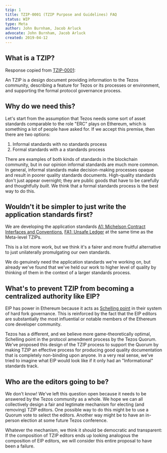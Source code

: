 ```yaml
---
tzip: 1
title: TZIP-0001 (TZIP Purpose and Guidelines) FAQ
status: WIP
type: Meta
author: John Burnham, Jacob Arluck
advocate: John Burnham, Jacob Arluck
created: 2019-04-12
---
```


## What is a TZIP?

Response copied from [TZIP-0001](/Proposals/TZIP-0001/TZIP-0001.md#what-is-a-tzip):

An TZIP is a design document providing information to the Tezos community,
describing a feature for Tezos or its processes or environment, and supporting
the formal protocol governance process.

## Why do we need this?

Let's start from the assumption that Tezos needs some sort of asset standards
comparable to the role "ERC" plays on Ethereum, which is something a lot of
people have asked for. If we accept this premise, then there are two options:

1. Informal standards with no standards process
2. Formal standards with a a standards process

There are examples of both kinds of standards in the blockchain community, but
in our opinion informal standards are much more common. In general, informal
standards make decision-making processes opaque and result in poorer quality
standards documents. High-quality standards don't just appear overnight; they
are public goods that have to be carefully and thoughtfully *built*. We think
that a formal standards process is the best way to do this.

## Wouldn't it be simpler to just write the application standards first?

We are developing the application standards
[A1: Michelson Contract Interfaces and Conventions](/Proposals/TZIP-0004/A1.md),
[FA1: Unsafe Ledger](/Proposals/TZIP-0005/FA1.md) at the same time as the Meta-level TZIPs.

This is a lot more work, but we think it's a fairer and more fruitful
alternative to just unilaterally promulgating our own standards.

We do genuinely need the application standards we're working on, but already
we've found that we've held our work to higher level of quality by thinking of
them in the context of a larger standards process.

## What's to prevent TZIP from becoming a centralized authority like EIP?

EIP has power in Ethereum because it acts as [Schelling
point](https://en.wikipedia.org/wiki/Focal_point_(game_theory)) in their system
of hard fork governance. This is reinforced by the fact that the EIP editors
are substantially the most influential or notable members of the Ethereum core
developer community.

Tezos has a different, and we believe more game-theoretically optimal, Schelling
point in the protocol amendment process by the Tezos Quorum. We've proposed this
design of the TZIP process to support the Quorum by making TZIP an effective
process for producing good quality documentation that is completely non-binding
upon anyone. In a very real sense, we've tried to imagine what EIP would look
like if it only had an "Informational" standards track.

## Who are the editors going to be?

We don't know! We've left this question open because it needs to be answered by
the Tezos community as a whole. We hope we can all collectively design a fair
and legtimate mechanism for electing (and removing) TZIP editors. One possible
way to do this might be to use a Quorum vote to select the editors. Another way
might be to have an in-person election at some future Tezos conference.

Whatever the mechanism, we think it should be democratic and transparent:
If the composition of TZIP editors ends up looking analogous the composition of
EIP editors, we will consider this entire proposal to have been a failure.

